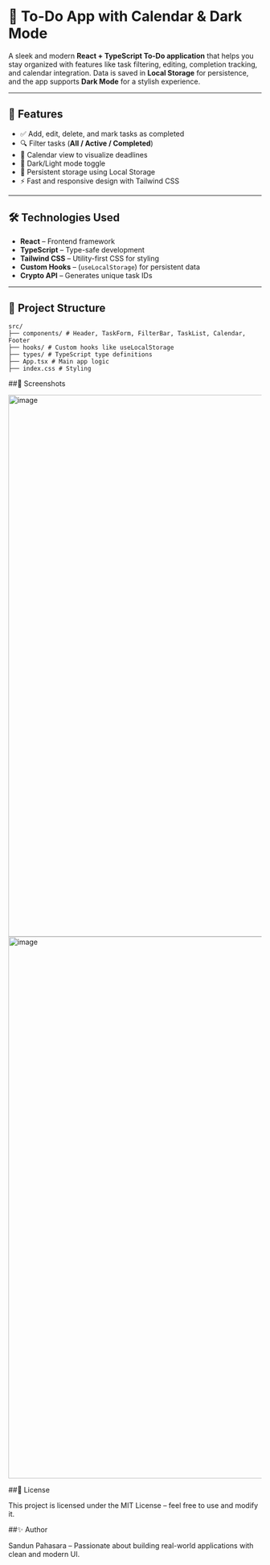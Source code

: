 # 📝 To-Do App with Calendar & Dark Mode

A sleek and modern **React + TypeScript To-Do application** that helps you stay organized with features like task filtering, editing, completion tracking, and calendar integration. Data is saved in **Local Storage** for persistence, and the app supports **Dark Mode** for a stylish experience.

---

## 🚀 Features
- ✅ Add, edit, delete, and mark tasks as completed
- 🔍 Filter tasks (**All / Active / Completed**)
- 📅 Calendar view to visualize deadlines
- 🌙 Dark/Light mode toggle
- 💾 Persistent storage using Local Storage
- ⚡ Fast and responsive design with Tailwind CSS

---

## 🛠️ Technologies Used
- **React** – Frontend framework
- **TypeScript** – Type-safe development
- **Tailwind CSS** – Utility-first CSS for styling
- **Custom Hooks** – (`useLocalStorage`) for persistent data
- **Crypto API** – Generates unique task IDs

---

## 📂 Project Structure
```
src/
├── components/ # Header, TaskForm, FilterBar, TaskList, Calendar, Footer
├── hooks/ # Custom hooks like useLocalStorage
├── types/ # TypeScript type definitions
├── App.tsx # Main app logic
├── index.css # Styling
```
##📸 Screenshots

<img width="1910" height="1078" alt="image" src="https://github.com/user-attachments/assets/31f44d53-6259-461a-9e16-85d5ab4a11b1" />
<img width="1918" height="1078" alt="image" src="https://github.com/user-attachments/assets/71aac99f-95c4-4f42-8181-12855bc8385c" />




##📜 License

This project is licensed under the MIT License – feel free to use and modify it.

##✨ Author

Sandun Pahasara – Passionate about building real-world applications with clean and modern UI.
